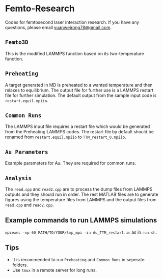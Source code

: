 # Femto-Research
Codes for femtosecond laser interaction research. If you have any questions, please email yuanweirong78@gmail.com.

## `Femto3D`
This is the modified LAMMPS function based on its two-temperature function.

## `Preheating`
A target generated in MD is preheated to a wanted temperature and then relaxes to equilibrium. The output file for further use is a LAMMPS restart file for further simulation. The default output from the sample input code is `restart.equil.mpiio`.

## `Common Runs`
The LAMMPS input file requires a restart file which would be generated from the Preheating LAMMPS codes. The restart file by default should be renamed from `restart.equil.mpiio` to `TTM_restart_0.mpiio`.

## `Au Parameters`
Example parameters for Au. They are required for common runs.

## `Analysis`
The `read.cpp` and `read2.cpp` are to process the dump files from LAMMPS outputs and they should run in order. The rest MATLAB files are to generate figures using the temperature files from LAMMPS and the output files from `read.cpp` and `read2.cpp`.

## Example commands to run LAMMPS simulations
`mpiexec -np 60 PATH/TO/YOUR/lmp_mpi -in Au_TTM_restart.in` as in `run.sh`.

## Tips
- It is recommended to run `Preheating` and `Common Runs` in seperate folders.
- Use `tmux` in a remote server for long runs.

